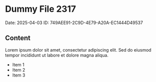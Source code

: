 # Dummy File 2317

Date: 2025-04-03
ID: 749AEE91-2C9D-4E79-A20A-EC1444D49537

## Content

Lorem ipsum dolor sit amet, consectetur adipiscing elit.
Sed do eiusmod tempor incididunt ut labore et dolore magna aliqua.

* Item 1
* Item 2
* Item 3

